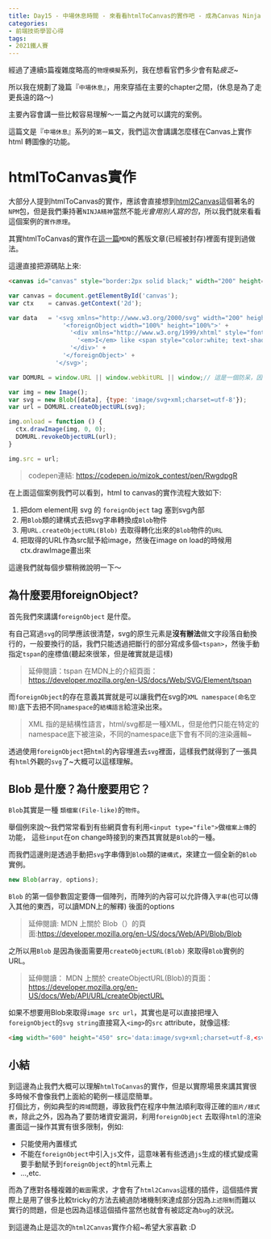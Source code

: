 ```yaml
---
title: Day15 - 中場休息時間 - 來看看htmlToCanvas的實作吧 - 成為Canvas Ninja ～ 理解2D渲染的精髓
categories: 
- 前端技術學習心得
tags:
- 2021鐵人賽
---
```


經過了連續`5`篇複雜度略高的`物理模擬`系列，我在想看官們多少會有點*疲乏*~

所以我在規劃了幾篇『`中場休息`』，用來穿插在主要的chapter之間，(休息是為了走更長遠的路～)

主要內容會講一些比較容易理解～一篇之內就可以講完的案例。  

這篇文是『`中場休息`』系列的`第一篇`文，我們這次會講講怎麼樣在Canvas上實作 html 轉圖像的功能。

# htmlToCanvas實作

大部分人提到htmlToCanvas的實作，應該會直接想到[html2Canvas](https://www.npmjs.com/package/html2canvas)這個著名的`NPM`包，但是我們秉持著`NINJA精神`當然不能*光會用別人寫的包*，所以我們就來看看這個案例的`實作原理`。

其實htmlToCanvas的實作在[這一篇](http://web.archive.org/web/20140901100550/https://developer.mozilla.org/en-US/docs/Web/HTML/Canvas/Drawing_DOM_objects_into_a_canvas)`MDN`的舊版文章(已經被封存)裡面有提到過做法。

這邊直接把源碼貼上來:

````html
<canvas id="canvas" style="border:2px solid black;" width="200" height="200"></canvas>
````

````javascript
var canvas = document.getElementById('canvas');
var ctx    = canvas.getContext('2d');

var data   = '<svg xmlns="http://www.w3.org/2000/svg" width="200" height="200">' +
               '<foreignObject width="100%" height="100%">' +
                 '<div xmlns="http://www.w3.org/1999/xhtml" style="font-size:40px">' +
                   '<em>I</em> like <span style="color:white; text-shadow:0 0 2px blue;">cheese</span>' +
                 '</div>' +
               '</foreignObject>' +
             '</svg>';

var DOMURL = window.URL || window.webkitURL || window;// 這是一個防呆，因為不同瀏覽器的createObjectURL方法可能存在於不同對象底下。

var img = new Image();
var svg = new Blob([data], {type: 'image/svg+xml;charset=utf-8'});
var url = DOMURL.createObjectURL(svg);

img.onload = function () {
  ctx.drawImage(img, 0, 0);
  DOMURL.revokeObjectURL(url);
}

img.src = url;
````

> codepen連結: https://codepen.io/mizok_contest/pen/RwgdpgR

在上面這個案例我們可以看到，html to canvas的實作流程大致如下:

1. 把dom element用 svg 的 `foreignObject` tag 塞到svg內部
2. 用`Blob`類的建構式去把svg字串轉換成`Blob`物件
3. 用`URL.createObjectURL(Blob)` 去取得轉化出來的`Blob`物件的`URL`
4. 把取得的URL作為src賦予給image，然後在image on load的時候用ctx.drawImage畫出來

這邊我們就每個步驟稍微說明一下～

## 為什麼要用foreignObject?

首先我們來講講`foreignObject` 是什麼。

有自己寫過`svg`的同學應該很清楚，svg的原生元素是**沒有辦法**做文字段落自動換行的，一般要換行的話，我們只能透過把斷行的部分寫成多個`<tspan>`，然後手動指定`tspan`的座標值(聽起來很笨，但是確實就是這樣)

> 延伸閱讀：tspan 在MDN上的介紹頁面： https://developer.mozilla.org/en-US/docs/Web/SVG/Element/tspan

而`foreignObject`的存在意義其實就是可以讓我們在svg的`XML namespace(命名空間)`底下去把不同`namespace`的`結構語言`給渲染出來。

> XML 指的是結構性語言，html/svg都是一種XML，但是他們只能在特定的namespace底下被渲染，不同的namespace底下會有不同的渲染邏輯~

透過使用`foreignObject`把`html`的內容埋進去`svg`裡面，這樣我們就得到了一張具有`html`外觀的`svg`了~大概可以這樣理解。

## Blob 是什麼？為什麼要用它？

`Blob`其實是一種 `類檔案(File-like)`的`物件`。

舉個例來說～我們常常看到有些網頁會有利用`<input type="file">`做`檔案上傳`的功能，
這些`input`在on change時接到的東西其實就是`Blob`的一種。

而我們這邊則是透過手動把`svg`字串傳到`Blob`類的`建構式`，來建立一個全新的`Blob`實例。

````Typescript
new Blob(array, options);
````
`Blob` 的第一個參數固定要傳一個陣列，而陣列的內容可以允許傳入`字串`(也可以傳入其他的東西，可以讀MDN上的解釋)
後面的options

> 延伸閱讀: MDN 上關於 Blob（）的頁面:https://developer.mozilla.org/en-US/docs/Web/API/Blob/Blob

之所以用`Blob` 是因為後面需要用`createObjectURL(Blob)` 來取得`Blob`實例的URL。

> 延伸閱讀： MDN 上關於 createObjectURL(Blob)的頁面：https://developer.mozilla.org/en-US/docs/Web/API/URL/createObjectURL

如果不想要用Blob來取得`image src url`，其實也是可以直接把埋入`foreignObject`的`svg string`直接寫入`<img>`的`src` attribute，就像這樣:

````html
<img width="600" height="450" src='data:image/svg+xml;charset=utf-8,<svg xmlns="http://www.w3.org/2000/svg"><foreignObject width="100%" height="100%"><body xmlns="http://www.w3.org/1999/xhtml"><span style="color:red">123123123</span></body></foreignObject></svg>'>
````

## 小結

到這邊為止我們大概可以理解`htmlToCanvas`的實作，但是以實際場景來講其實很多時候不會像我們上面給的範例一樣這麼簡單。  
打個比方，例如典型的`跨域`問題，導致我們在程序中無法順利取得正確的`圖片/樣式表`，除此之外，因為為了要防堵資安漏洞，利用`foreignObject` 去取得`html`的渲染畫面這一操作其實有很多限制，例如:

-  只能使用內置樣式
-  不能在`foreignObject`中引入`js`文件，這意味著有些透過`js`生成的樣式變成需要手動賦予到`foreignObject`的`html`元素上
- ...,etc.

而為了應對各種複雜的`截圖`需求，才會有了`html2Canvas`這樣的插件，這個插件實際上是用了很多比較tricky的方法去繞過防堵機制來達成部分因為`上述限制`而難以實行的問題，但是也因為這樣這個插件當然也就會有被認定為`bug`的狀況。

到這邊為止是這次的`html2Canvas`實作介紹~希望大家喜歡 :D



